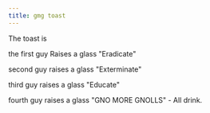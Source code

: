 ```yaml
---
title: gmg toast
---
```


The toast is 

the first guy Raises a glass "Eradicate"

second guy raises a glass "Exterminate"

third guy raises a glass "Educate" 

fourth guy raises a glass "GNO MORE GNOLLS" - All drink. 